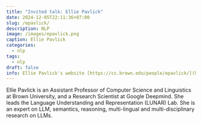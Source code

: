 ```yaml
---
title: "Invited talk: Ellie Pavlick"
date: 2024-12-05T22:11:36+07:00
slug: /epavlick/
description: NLP
image: /images/epavlick.png
caption: Ellie Pavlick
categories:
  - nlp
tags:
  - nlp
draft: false
info: Ellie Pavlick's website [https://cs.brown.edu/people/epavlick/](https://cs.brown.edu/people/epavlick/)
---
```


Ellie Pavlick is an Assistant Professor of Computer Science and Linguistics at Brown University, and a Research Scientist at Google Deepmind. She leads the Language Understanding and Representation (LUNAR) Lab. She is an expert on LLM, semantics, reasoning, multi-lingual and multi-disciplinary research on LLMs.

